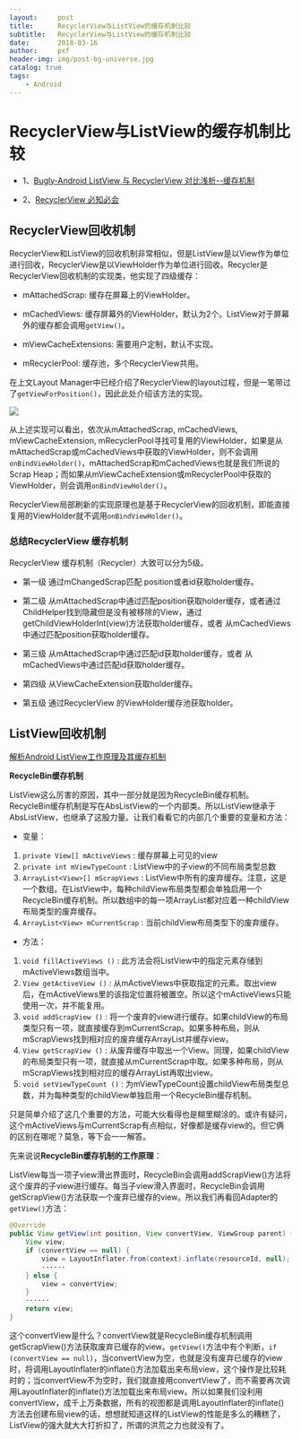 ```yaml
---
layout:     post
title:      RecyclerView与ListView的缓存机制比较
subtitle:   RecyclerView与ListView的缓存机制比较
date:       2018-03-16
author:     pxf
header-img: img/post-bg-universe.jpg
catalog: true
tags:
    - Android
---
```

RecyclerView与ListView的缓存机制比较
===

* 1、[Bugly-Android ListView 与 RecyclerView 对比浅析--缓存机制](https://mp.weixin.qq.com/s?__biz=MzA3NTYzODYzMg==&mid=2653578065&idx=2&sn=25e64a8bb7b5934cf0ce2e49549a80d6&chksm=84b3b156b3c43840061c28869671da915a25cf3be54891f040a3532e1bb17f9d32e244b79e3f&scene=21#wechat_redirect)

* 2、[RecyclerView 必知必会](https://mp.weixin.qq.com/s/CzrKotyupXbYY6EY2HP_dA)

## RecyclerView回收机制

RecyclerView和ListView的回收机制非常相似，但是ListView是以View作为单位进行回收，RecyclerView是以ViewHolder作为单位进行回收。Recycler是RecyclerView回收机制的实现类，他实现了四级缓存：

*   mAttachedScrap: 缓存在屏幕上的ViewHolder。

*   mCachedViews: 缓存屏幕外的ViewHolder，默认为2个。ListView对于屏幕外的缓存都会调用`getView()`。

*   mViewCacheExtensions: 需要用户定制，默认不实现。

*   mRecyclerPool: 缓存池，多个RecyclerView共用。

在上文Layout Manager中已经介绍了RecyclerView的layout过程，但是一笔带过了`getViewForPosition()`，因此此处介绍该方法的实现。

![](http://mmbiz.qpic.cn/mmbiz_png/tnZGrhTk4deAcQicPF0tHqZw2kX1iaHP9bY7lgSD8wkOK4yQ7Y47EXWcib7vaMDHJxUfxJa4euV39q7ibicCfy1Izpw/640?wx_fmt=png&tp=webp&wxfrom=5&wx_lazy=1)

从上述实现可以看出，依次从mAttachedScrap, mCachedViews, mViewCacheExtension, mRecyclerPool寻找可复用的ViewHolder，如果是从mAttachedScrap或mCachedViews中获取的ViewHolder，则不会调用`onBindViewHolder()`，mAttachedScrap和mCachedViews也就是我们所说的Scrap Heap；而如果从mViewCacheExtension或mRecyclerPool中获取的ViewHolder，则会调用`onBindViewHolder()`。

RecyclerView局部刷新的实现原理也是基于RecyclerView的回收机制，即能直接复用的ViewHolder就不调用`onBindViewHolder()`。

### 总结RecyclerView 缓存机制

RecyclerView 缓存机制（Recycler）大致可以分为5级。 
* 第一级 通过mChangedScrap匹配 position或者id获取holder缓存。 

* 第二级 从mAttachedScrap中通过匹配position获取holder缓存，或者通过ChildHelper找到隐藏但是没有被移除的View，通过getChildViewHolderInt(view)方法获取holder缓存，或者 
从mCachedViews中通过匹配position获取holder缓存。 

* 第三级 从mAttachedScrap中通过匹配id获取holder缓存，或者 
从mCachedViews中通过匹配id获取holder缓存。 

* 第四级 从ViewCacheExtension获取holder缓存。 

* 第五级 通过RecyclerView 的ViewHolder缓存池获取holder。

## ListView回收机制

[解析Android ListView工作原理及其缓存机制](http://blog.csdn.net/libmill/article/details/49644743)

**RecycleBin缓存机制**

ListView这么厉害的原因，其中一部分就是因为RecycleBin缓存机制。RecycleBin缓存机制是写在AbsListView的一个内部类。所以ListView继承于AbsListView，也继承了这股力量。让我们看看它的内部几个重要的变量和方法：

* 变量： 
1. `private View[] mActiveViews` : 缓存屏幕上可见的view 
2. `private int mViewTypeCount` : ListView中的子view的不同布局类型总数 
3. `ArrayList<View>[] mScrapViews` : ListView中所有的废弃缓存。注意，这是一个数组。在ListView中，每种childView布局类型都会单独启用一个RecycleBin缓存机制。所以数组中的每一项ArrayList都对应着一种childView布局类型的废弃缓存。 
4. `ArrayList<View> mCurrentScrap` : 当前childView布局类型下的废弃缓存。

* 方法： 
1. `void fillActiveViews ()` : 此方法会将ListView中的指定元素存储到mActiveViews数组当中。 
2. `View getActiveView ()` : 从mActiveViews中获取指定的元素。取出view后，在mActiveViews里的该指定位置将被置空。所以这个mActiveViews只能使用一次，并不能复用。 
3. `void addScrapView ()` : 将一个废弃的view进行缓存。如果childView的布局类型只有一项，就直接缓存到mCurrentScrap。如果多种布局，则从mScrapViews找到相对应的废弃缓存ArrayList并缓存view。 
4. `View getScrapView ()` : 从废弃缓存中取出一个View。同理，如果childView的布局类型只有一项，就直接从mCurrentScrap中取。如果多种布局，则从mScrapViews找到相对应的缓存ArrayList再取出view。 
5. `void setViewTypeCount ()` : 为mViewTypeCount设置childView布局类型总数，并为每种类型的childView单独启用一个RecycleBin缓存机制。

只是简单介绍了这几个重要的方法，可能大伙看得也是糊里糊涂的。或许有疑问，这个mActiveViews与mCurrentScrap有点相似，好像都是缓存view的。但它俩的区别在哪呢？莫急，等下会一一解答。

先来说说**RecycleBin缓存机制的工作原理**： 

ListView每当一项子view滑出界面时，RecycleBin会调用addScrapView()方法将这个废弃的子view进行缓存。每当子view滑入界面时，RecycleBin会调用getScrapView()方法获取一个废弃已缓存的view。所以我们再看回Adapter的`getView()`方法：

```java
@Override  
public View getView(int position, View convertView, ViewGroup parent) {   
    View view;  
    if (convertView == null) {  
        view = LayoutInflater.from(context).inflate(resourceId, null);  
        ······
    } else {  
        view = convertView;  
    }   
    ······
    return view;  
} 
```

这个convertView是什么？convertView就是RecycleBin缓存机制调用getScrapView()方法获取废弃已缓存的view。`getView()`方法中有个判断，`if (convertView == null)`，当convertView为空，也就是没有废弃已缓存的view时，将调用LayoutInflater的inflate()方法加载出来布局view，这个操作是比较耗时的；当convertView不为空时，我们就直接用convertView了，而不需要再次调用LayoutInflater的inflate()方法加载出来布局view。所以如果我们没利用convertView，成千上万条数据，所有的视图都是调用LayoutInflater的inflate()方法去创建布局view的话，想想就知道这样的ListView的性能是多么的糟糕了，ListView的强大就大大打折扣了，所谓的洪荒之力也就没有了。 



